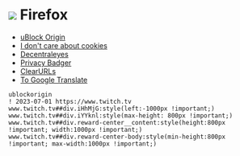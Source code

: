 # ![](/images/firefox.ico) Firefox

- [uBlock Origin](https://addons.mozilla.org/fr/firefox/addon/ublock-origin/)
- [I don't care about cookies](https://addons.mozilla.org/fr/firefox/addon/i-dont-care-about-cookies/)
- [Decentraleyes](https://addons.mozilla.org/fr/firefox/addon/decentraleyes/)
- [Privacy Badger](https://addons.mozilla.org/fr/firefox/addon/privacy-badger17/)
- [ClearURLs](https://addons.mozilla.org/fr/firefox/addon/clearurls/)
- [To Google Translate](https://addons.mozilla.org/fr/firefox/addon/to-google-translate/)


```
ublockorigin
! 2023-07-01 https://www.twitch.tv
www.twitch.tv##div.iHhMjG:style(left:-1000px !important;)
www.twitch.tv##div.iYYknl:style(max-height: 800px !important;)
www.twitch.tv##div.reward-center__content:style(height:800px !important; width:1000px !important;)
www.twitch.tv##div.reward-center-body:style(min-height:800px !important; max-width:1000px !important;)
```
